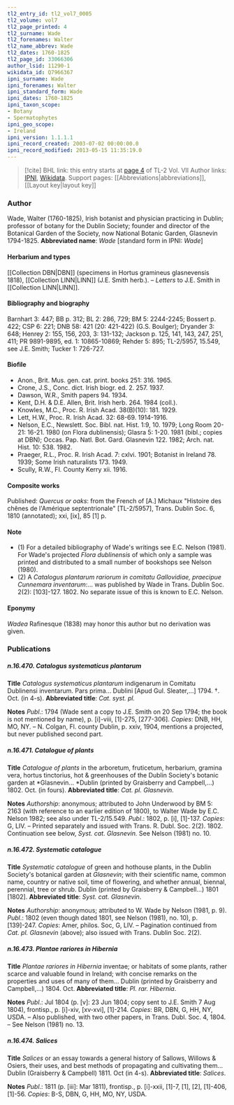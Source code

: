 ```yaml
---
tl2_entry_id: tl2_vol7_0005
tl2_volume: vol7
tl2_page_printed: 4
tl2_surname: Wade
tl2_forenames: Walter
tl2_name_abbrev: Wade
tl2_dates: 1760-1825
tl2_page_id: 33066306
author_lsid: 11290-1
wikidata_id: Q7966367
ipni_surname: Wade
ipni_forenames: Walter
ipni_standard_form: Wade
ipni_dates: 1760-1825
ipni_taxon_scope: 
- Botany
- Spermatophytes
ipni_geo_scope: 
- Ireland
ipni_version: 1.1.1.1
ipni_record_created: 2003-07-02 00:00:00.0
ipni_record_modified: 2013-05-15 11:35:19.0
---
```


> [!cite] BHL link: this entry starts at [page 4](https://www.biodiversitylibrary.org/page/33066306) of TL-2 Vol. VII
> Author links: [IPNI](https://www.ipni.org/a/11290-1), [Wikidata](https://www.wikidata.org/wiki/Q7966367). Support pages: [[Abbreviations|abbreviations]], [[Layout key|layout key]]

### Author

Wade, Walter (1760-1825), Irish botanist and physician practicing in Dublin; professor of botany for the Dublin Society; founder and director of the Botanical Garden of the Society, now National Botanic Garden, Glasnevin 1794-1825. 
**Abbreviated name**: *Wade* \[standard form in IPNI: *Wade*\]

#### Herbarium and types

[[Collection DBN|DBN]] (specimens in Hortus gramineus glasnevensis 1818), [[Collection LINN|LINN]] (J.E. Smith herb.). – *Letters* to J.E. Smith in [[Collection LINN|LINN]].

#### Bibliography and biography

Barnhart 3: 447; BB p. 312; BL 2: 286, 729; BM 5: 2244-2245; Bossert p. 422; CSP 6: 221; DNB 58: 421 (20: 421-422) (G.S. Boulger); Dryander 3: 648; Henrey 2: 155, 156, 203, 3: 131-132; Jackson p. 125, 141, 143, 247, 251, 411; PR 9891-9895, ed. 1: 10865-10869; Rehder 5: 895; TL-2/5957, 15.549, see J.E. Smith; Tucker 1: 726-727.

#### Biofile

- Anon., Brit. Mus. gen. cat. print. books 251: 316. 1965.
- Crone, J.S., Conc. dict. Irish biogr. ed. 2. 257. 1937.
- Dawson, W.R., Smith papers 94. 1934.
- Kent, D.H. & D.E. Allen, Brit. Irish herb. 264. 1984 (coll.).
- Knowles, M.C., Proc. R. Irish Acad. 38(B)(10): 181. 1929.
- Lett, H.W., Proc. R. Irish Acad. 32: 68-69. 1914-1916.
- Nelson, E.C., Newslett. Soc. Bibl. nat. Hist. 1:9, 10. 1979; Long Room 20-21: 16-21. 1980 (on Flora dublinensis); Glasra 5: 1-20. 1981 (bibl.; copies at DBN); Occas. Pap. Natl. Bot. Gard. Glasnevin 122. 1982; Arch. nat. Hist. 10: 538. 1982.
- Praeger, R.L., Proc. R. Irish Acad. 7: cxlvi. 1901; Botanist in Ireland 78. 1939; Some Irish naturalists 173. 1949.
- Scully, R.W., Fl. County Kerry xii. 1916.

#### Composite works

Published: *Quercus or oaks*: from the French of \[A.\] Michaux "Histoire des chênes de l'Amérique septentrionale" \[TL-2/5957\], Trans. Dublin Soc. 6, 1810 (annotated); xxi, \[ix\], 85 \[1\] p.

#### Note

- (1) For a detailed bibliography of Wade's writings see E.C. Nelson (1981). For Wade's projected *Flora dublinensis* of which only a sample was printed and distributed to a small number of bookshops see Nelson (1980).
- (2) A *Catalogus plantarum rariorum in comitatu Gallovidiae, praecipue Cunnemara inventarum*:... was published by Wade in Trans. Dublin Soc. 2(2): \[103\]-127. 1802. No separate issue of this is known to E.C. Nelson.

#### Eponymy

*Wadea* Rafinesque (1838) may honor this author but no derivation was given.

### Publications

##### n.16.470. Catalogus systematicus plantarum

**Title**
*Catalogus systematicus plantarum* indigenarum in Comitatu Dublinensi inventarum. Pars prima... Dublini \[Apud Gul. Sleater,...\] 1794. †. Oct. (in 4-s).
**Abbreviated title**: *Cat. syst. pl.*

**Notes**
*Publ*.: 1794 (Wade sent a copy to J.E. Smith on 20 Sep 1794; the book is not mentioned by name), p. \[i\]-viii, \[1\]-275, \[277-306\]. *Copies*: DNB, HH, MO, NY. – N. Colgan, Fl. county Dublin, p. xxiv, 1904, mentions a projected, but never published second part.

##### n.16.471. Catalogue of plants

**Title**
*Catalogue of plants* in the arboretum, fruticetum, herbarium, gramina vera, hortus tinctorius, hot & greenhouses of the Dublin Society's botanic garden at *Glasnevin... *Dublin (printed by Graisberry and Campbell,...) 1802. Oct. (in fours).
**Abbreviated title**: *Cat. pl. Glasnevin*.

**Notes**
*Authorship*: anonymous; attributed to John Underwood by BM 5: 2163 (with reference to an earlier edition of 1800), to Walter Wade by E.C. Nelson 1982; see also under TL-2/15.549.
*Publ*.: 1802, p. \[i\], \[1\]-137. *Copies*: G, LIV. – Printed separately and issued with Trans. R. Dubl. Soc. 2(2). 1802. Continuation see below, *Syst. cat. Glasnevin.* See Nelson (1981) no. 10.

##### n.16.472. Systematic catalogue

**Title**
*Systematic catalogue* of green and hothouse plants, in the Dublin Society's botanical garden at *Glasnevin*; with their scientific name, common name, country or native soil, time of flowering, and whether annual, biennal, perennial, tree or shrub. Dublin (printed by Graisberry & Campbell...) 1801 \[1802\].
**Abbreviated title**: *Syst. cat. Glasnevin*.

**Notes**
*Authorship*: anonymous; attributed to W. Wade by Nelson (1981, p. 9).
*Publ*.: 1802 (even though dated 1801, see Nelson (1981), no. 10), p. \[139\]-247. *Copies*: Amer, philos. Soc, G, LIV. – Pagination continued from *Cat. pl. Glasnevin* (above); also issued with Trans. Dublin Soc. 2(2).

##### n.16.473. Plantae rariores in Hibernia

**Title**
*Plantae rariores in Hibernia* inventae; or habitats of some plants, rather scarce and valuable found in Ireland; with concise remarks on the properties and uses of many of them... Dublin (printed by Graisberry and Campbell,...) 1804. Oct.
**Abbreviated title**: *Pl. rar. Hibernia*.

**Notes**
*Publ*.: Jul 1804 (p. \[v\]: 23 Jun 1804; copy sent to J.E. Smith 7 Aug 1804), frontisp., p. \[i\]-xiv, \[xv-xvi\], \[1\]-214. *Copies*: BR, DBN, G, HH, NY, USDA. – Also published, with two other papers, in Trans. Dubl. Soc. 4, 1804. – See Nelson (1981) no. 13.

##### n.16.474. Salices

**Title**
*Salices* or an essay towards a general history of Sallows, Willows & Osiers, their uses, and best methods of propagating and cultivating them... Dublin (Graisberry & Campbell) 1811. Oct (in 4-s).
**Abbreviated title**: *Salices*.

**Notes**
*Publ*.: 1811 (p. \[iii\]: Mar 1811), frontisp., p. \[i\]-xxii, \[1\]-7, \[1\], \[2\], \[1\]-406, \[1\]-56.
*Copies*: B-S, DBN, G, HH, MO, NY, USDA.

